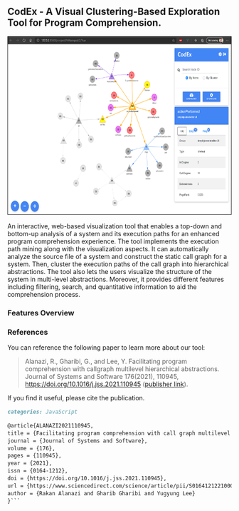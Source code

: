 ## CodEx - A Visual Clustering-Based Exploration Tool for Program Comprehension.

<img src="https://raw.githubusercontent.com/RakanAlanazi/CodEx/gh-pages/images/interface.png" width="600" height="400" />

An interactive, web-based visualization tool that enables a top-down and bottom-up analysis of a system 
and its execution paths for an enhanced program comprehension experience. The tool implements the execution path mining along with the visualization aspects.
It can automatically analyze the source file of a system and construct the static call graph for a system. Then, cluster the execution paths of the call graph into hierarchical abstractions. The tool also lets the users visualize the structure of the system in multi-level abstractions. Moreover, it provides different features including filtering, search, and quantitative information to aid the comprehension process.

### Features Overview

### References
You can reference the following paper to learn more about our tool:
> Alanazi, R., Gharibi, G., and Lee, Y. Facilitating program comprehension with callgraph multilevel hierarchical abstractions. Journal of Systems and Software 176(2021), 110945, https://doi.org/10.1016/j.jss.2021.110945 ([publisher link](https://www.sciencedirect.com/science/article/pii/S016412122100042X)).

If you find it useful, please cite the publication.

```md
categories: JavaScript
```

```md
@article{ALANAZI2021110945,
title = {Facilitating program comprehension with call graph multilevel hierarchical abstractions},
journal = {Journal of Systems and Software},
volume = {176},
pages = {110945},
year = {2021},
issn = {0164-1212},
doi = {https://doi.org/10.1016/j.jss.2021.110945},
url = {https://www.sciencedirect.com/science/article/pii/S016412122100042X},
author = {Rakan Alanazi and Gharib Gharibi and Yugyung Lee}
}```









